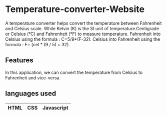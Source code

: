 # Temperature-converter-Website
A temperature converter helps convert the temperature between Fahrenheit and Celsius scale. While Kelvin (K) is the SI unit of  temperature.Centigrade or Celsius (°C) and Fahrenheit (°F) to measure temperature. Fahrenheit into Celsius using the formula : C=5/9*(F-32).   Celsius into Fahrenheit using the formula :  F= (cel * (9 / 5) + 32).
## Features
In this application, we can convert the temperature from Celsius to Fahrenheit and vice-versa.

## languages used
|HTML|CSS|Javascript|
|---|---|---|
